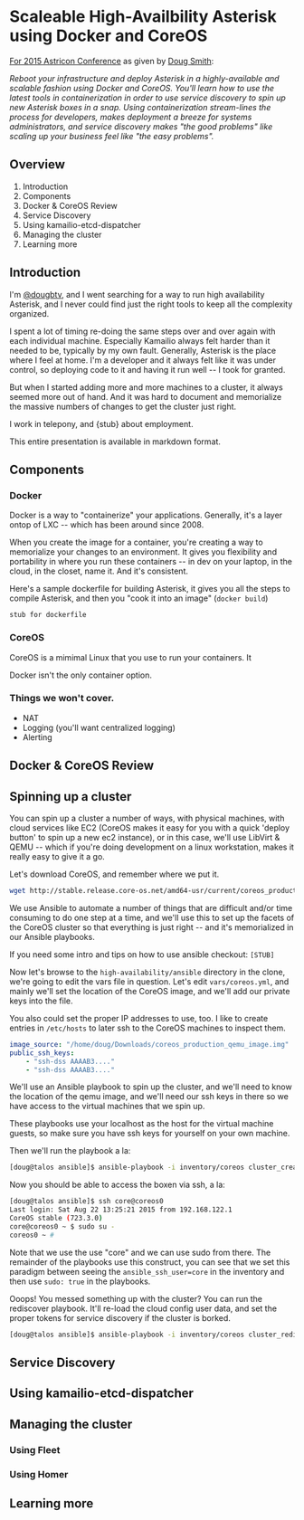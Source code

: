 # Scaleable High-Availbility Asterisk using Docker and CoreOS

[For 2015 Astricon Conference](http://www.asterisk.org/community/astricon-user-conference/sessions/scaleable-high-availbility-asterisk-using-docker-and) as given by [Doug Smith](http://www.asterisk.org/community/astricon-user-conference/speakers/douglas-smith):

*Reboot your infrastructure and deploy Asterisk in a highly-available and scalable fashion using Docker and CoreOS. You'll learn how to use the latest tools in containerization in order to use service discovery to spin up new Asterisk boxes in a snap. Using containerization stream-lines the process for developers, makes deployment a breeze for systems administrators, and service discovery makes "the good problems" like scaling up your business feel like "the easy problems".*

## Overview

1. Introduction
2. Components
3. Docker & CoreOS Review
4. Service Discovery
5. Using kamailio-etcd-dispatcher
6. Managing the cluster
7. Learning more

## Introduction

I'm [@dougbtv](https://twitter.com/dougbtv), and I went searching for a way to run high availability Asterisk, and I never could find just the right tools to keep all the complexity organized.

I spent a lot of timing re-doing the same steps over and over again with each individual machine. Especially Kamailio always felt harder than it needed to be, typically by my own fault. Generally, Asterisk is the place where I feel at home. I'm a developer and it always felt like it was under control, so deploying code to it and having it run well -- I took for granted.

But when I started adding more and more machines to a cluster, it always seemed more out of hand. And it was hard to document and memorialize the massive numbers of changes to get the cluster just right.

I work in telepony, and {stub} about employment.

This entire presentation is available in markdown format.

## Components

### Docker

Docker is a way to "containerize" your applications. Generally, it's a layer ontop of LXC -- which has been around since 2008.

When you create the image for a container, you're creating a way to memorialize your changes to an environment. It gives you flexibility and portability in where you run these containers -- in dev on your laptop, in the cloud, in the closet, name it. And it's consistent.

Here's a sample dockerfile for building Asterisk, it gives you all the steps to compile Asterisk, and then you "cook it into an image" (`docker build`)

```
stub for dockerfile
```

### CoreOS

CoreOS is a mimimal Linux that you use to run your containers. It

Docker isn't the only container option.

### Things we won't cover.

* NAT
* Logging (you'll want centralized logging)
* Alerting


## Docker & CoreOS Review
## Spinning up a cluster

You can spin up a cluster a number of ways, with physical machines, with cloud services like EC2 (CoreOS makes it easy for you with a quick 'deploy button' to spin up a new ec2 instance), or in this case, we'll use LibVirt & QEMU -- which if you're doing development on a linux workstation, makes it really easy to give it a go.

Let's download CoreOS, and remember where we put it.

```bash
wget http://stable.release.core-os.net/amd64-usr/current/coreos_production_qemu_image.img.bz2 -O - | bzcat > coreos_production_qemu_image.img
```

We use Ansible to automate a number of things that are difficult and/or time consuming to do one step at a time, and we'll use this to set up the facets of the CoreOS cluster so that everything is just right -- and it's memorialized in our Ansible playbooks.

If you need some intro and tips on how to use ansible checkout: `[STUB]`

Now let's browse to the `high-availability/ansible` directory in the clone, we're going to edit the vars file in question. Let's edit `vars/coreos.yml`, and mainly we'll set the location of the CoreOS image, and we'll add our private keys into the file.

You also could set the proper IP addresses to use, too. I like to create entries in `/etc/hosts` to later ssh to the CoreOS machines to inspect them.

```yml
image_source: "/home/doug/Downloads/coreos_production_qemu_image.img"
public_ssh_keys: 
    - "ssh-dss AAAAB3...."
    - "ssh-dss AAAAB3...."
```

We'll use an Ansible playbook to spin up the cluster, and we'll need to know the location of the qemu image, and we'll need our ssh keys in there so we have access to the virtual machines that we spin up.

These playbooks use your localhost as the host for the virtual machine guests, so make sure you have ssh keys for yourself on your own machine. 

Then we'll run the playbook a la:

```bash
[doug@talos ansible]$ ansible-playbook -i inventory/coreos cluster_creator.yml 
```

Now you should be able to access the boxen via ssh, a la:

```bash
[doug@talos ansible]$ ssh core@coreos0
Last login: Sat Aug 22 13:25:21 2015 from 192.168.122.1
CoreOS stable (723.3.0)
core@coreos0 ~ $ sudo su -
coreos0 ~ # 
```

Note that we use the use "core" and we can use sudo from there. The remainder of the playbooks use this construct, you can see that we set this paradigm between seeing the `ansible_ssh_user=core` in the inventory and then use `sudo: true` in the playbooks.

Ooops! You messed something up with the cluster? You can run the rediscover playbook. It'll re-load the cloud config user data, and set the proper tokens for service discovery if the cluster is borked.

```bash
[doug@talos ansible]$ ansible-playbook -i inventory/coreos cluster_rediscover.yml
```



## Service Discovery
## Using kamailio-etcd-dispatcher
## Managing the cluster

### Using Fleet
### Using Homer

## Learning more


